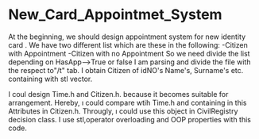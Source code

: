 # New_Card_Appointmet_System
At the beginning, we should design appointment system for new identity card . We have two different list
which are these in the following:
-Citizen with Appointment 
-Citizen with no Appointment
So we need divide the list depending on HasApp-->True or false
I am parsing and divide the file with the respect to"/t" tab. I obtain Citizen of idNO's Name's, Surname's
etc. containing with stl vector.

I coul design Time.h and Citizen.h.  because it becomes suitable for arrangement. Hereby, ı could compare wtih
Time.h and containing in this Attributes in Citizen.h. Througly, ı could use this object in CivilRegistry
decision class. I use stl,operator overloading and OOP properties with this code. 
